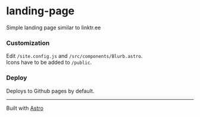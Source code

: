 # landing-page

Simple landing page similar to linktr.ee

### Customization

Edit `/site.config.js` and `/src/components/Blurb.astro`.  
Icons have to be added to `/public`.

### Deploy

Deploys to Github pages by default.

---

Built with [Astro](https://astro.build)
